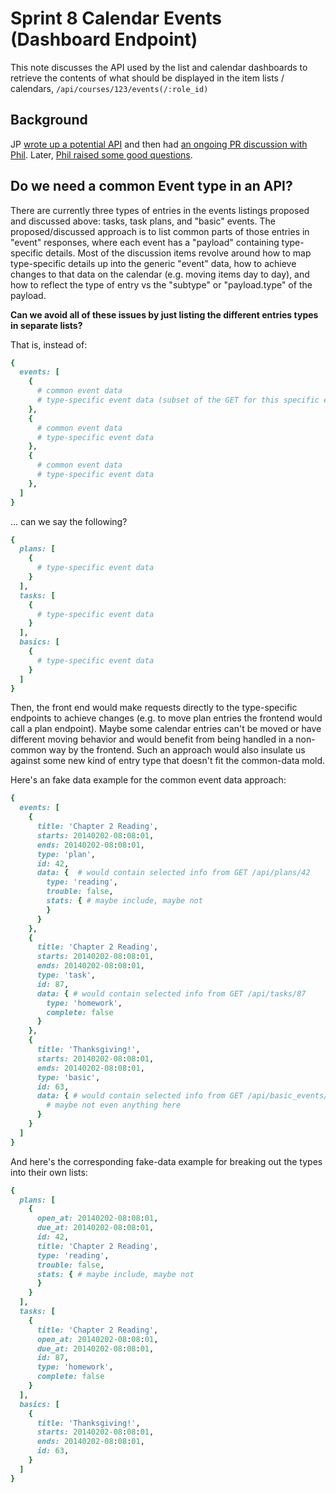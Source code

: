 # Sprint 8 Calendar Events (Dashboard Endpoint)

This note discusses the API used by the list and calendar dashboards to retrieve the contents 
of what should be displayed in the item lists / calendars, `/api/courses/123/events(/:role_id)`

## Background

JP [wrote up a potential API](https://github.com/openstax/napkin-notes/blob/master/jp/event_summaries_api.md) 
and then had [an ongoing PR discussion with Phil](https://github.com/openstax/napkin-notes/pull/1).
Later, [Phil raised some good questions](https://github.com/openstax/napkin-notes/blob/master/phil/s008-calendar-events.md).

## Do we need a common Event type in an API?

There are currently three types of entries in the events listings proposed and discussed above: tasks, task plans, 
and "basic" events.  The proposed/discussed approach is to list common parts of those entries in "event" responses,
where each event has a "payload" containing type-specific details.  Most of the discussion items revolve around
how to map type-specific details up into the generic "event" data, how to achieve changes to that data on the calendar
(e.g. moving items day to day), and how to reflect the type of entry vs the "subtype" or "payload.type" of the payload.

**Can we avoid all of these issues by just listing the different entries types in separate lists?**

That is, instead of:

```ruby
{
  events: [
    {
      # common event data
      # type-specific event data (subset of the GET for this specific event)
    },
    {
      # common event data
      # type-specific event data
    },
    {
      # common event data
      # type-specific event data
    },
  ]
}

```

... can we say the following?

```ruby
{
  plans: [
    {
      # type-specific event data
    }
  ],
  tasks: [
    {
      # type-specific event data
    }
  ],
  basics: [
    {
      # type-specific event data
    }
  ]
}
```

Then, the front end would make requests directly to the type-specific endpoints to achieve changes (e.g. to move plan
entries the frontend would call a plan endpoint).  Maybe some calendar entries can't be moved or have different moving
behavior and would benefit from being handled in a non-common way by the frontend.  Such an approach would also insulate
us against some new kind of entry type that doesn't fit the common-data mold.


Here's an fake data example for the common event data approach:

```ruby
{
  events: [
    {
      title: 'Chapter 2 Reading',
      starts: 20140202-08:08:01,
      ends: 20140202-08:08:01,
      type: 'plan',
      id: 42,
      data: {  # would contain selected info from GET /api/plans/42
        type: 'reading',
        trouble: false,
        stats: { # maybe include, maybe not
        }
      }
    },
    {
      title: 'Chapter 2 Reading',
      starts: 20140202-08:08:01,
      ends: 20140202-08:08:01,
      type: 'task',
      id: 87,
      data: { # would contain selected info from GET /api/tasks/87
        type: 'homework',
        complete: false
      }
    },
    {
      title: 'Thanksgiving!',
      starts: 20140202-08:08:01,
      ends: 20140202-08:08:01,
      type: 'basic',
      id: 63,
      data: { # would contain selected info from GET /api/basic_events/63
        # maybe not even anything here
      }
    }
  ]
}
```

And here's the corresponding fake-data example for breaking out the types into their own lists:

```ruby
{
  plans: [
    {
      open_at: 20140202-08:08:01,
      due_at: 20140202-08:08:01,
      id: 42,
      title: 'Chapter 2 Reading',
      type: 'reading',
      trouble: false,
      stats: { # maybe include, maybe not
      }
    }
  ],
  tasks: [
    {
      title: 'Chapter 2 Reading',
      open_at: 20140202-08:08:01,
      due_at: 20140202-08:08:01,
      id: 87,
      type: 'homework',
      complete: false
    }
  ],
  basics: [
    {
      title: 'Thanksgiving!',
      starts: 20140202-08:08:01,
      ends: 20140202-08:08:01,
      id: 63,
    }
  ]
}
```

